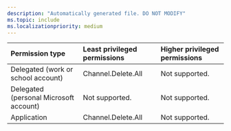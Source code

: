 ```yaml
---
description: "Automatically generated file. DO NOT MODIFY"
ms.topic: include
ms.localizationpriority: medium
---
```


|Permission type|Least privileged permissions|Higher privileged permissions|
|:---|:---|:---|
|Delegated (work or school account)|Channel.Delete.All|Not supported.|
|Delegated (personal Microsoft account)|Not supported.|Not supported.|
|Application|Channel.Delete.All|Not supported.|

